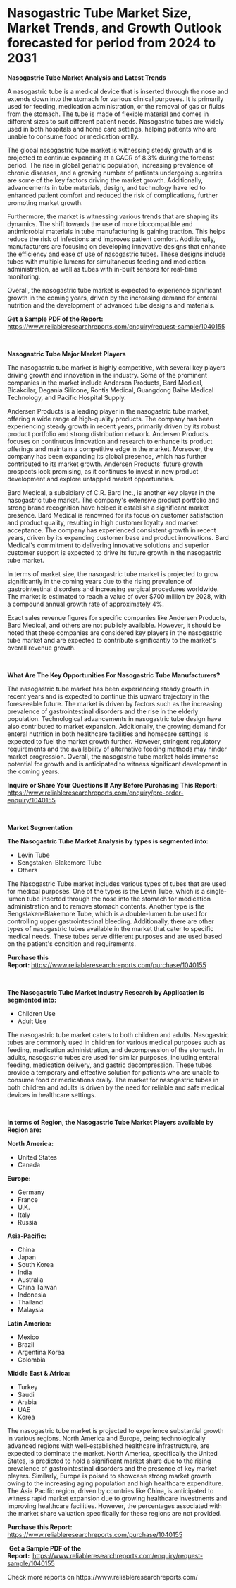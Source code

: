 <p><h1>Nasogastric Tube Market Size, Market Trends, and Growth Outlook forecasted for period from 2024 to 2031</h1></p><p><strong>Nasogastric Tube Market Analysis and Latest Trends</strong></p>
<p><p>A nasogastric tube is a medical device that is inserted through the nose and extends down into the stomach for various clinical purposes. It is primarily used for feeding, medication administration, or the removal of gas or fluids from the stomach. The tube is made of flexible material and comes in different sizes to suit different patient needs. Nasogastric tubes are widely used in both hospitals and home care settings, helping patients who are unable to consume food or medication orally.</p><p>The global nasogastric tube market is witnessing steady growth and is projected to continue expanding at a CAGR of 8.3% during the forecast period. The rise in global geriatric population, increasing prevalence of chronic diseases, and a growing number of patients undergoing surgeries are some of the key factors driving the market growth. Additionally, advancements in tube materials, design, and technology have led to enhanced patient comfort and reduced the risk of complications, further promoting market growth.</p><p>Furthermore, the market is witnessing various trends that are shaping its dynamics. The shift towards the use of more biocompatible and antimicrobial materials in tube manufacturing is gaining traction. This helps reduce the risk of infections and improves patient comfort. Additionally, manufacturers are focusing on developing innovative designs that enhance the efficiency and ease of use of nasogastric tubes. These designs include tubes with multiple lumens for simultaneous feeding and medication administration, as well as tubes with in-built sensors for real-time monitoring.</p><p>Overall, the nasogastric tube market is expected to experience significant growth in the coming years, driven by the increasing demand for enteral nutrition and the development of advanced tube designs and materials.</p></p>
<p><strong>Get a Sample PDF of the Report:&nbsp;</strong> <a href="https://www.reliableresearchreports.com/enquiry/request-sample/1040155">https://www.reliableresearchreports.com/enquiry/request-sample/1040155</a></p>
<p>&nbsp;</p>
<p><strong>Nasogastric Tube Major Market Players</strong></p>
<p><p>The nasogastric tube market is highly competitive, with several key players driving growth and innovation in the industry. Some of the prominent companies in the market include Andersen Products, Bard Medical, Bicakcilar, Degania Silicone, Rontis Medical, Guangdong Baihe Medical Technology, and Pacific Hospital Supply.</p><p>Andersen Products is a leading player in the nasogastric tube market, offering a wide range of high-quality products. The company has been experiencing steady growth in recent years, primarily driven by its robust product portfolio and strong distribution network. Andersen Products focuses on continuous innovation and research to enhance its product offerings and maintain a competitive edge in the market. Moreover, the company has been expanding its global presence, which has further contributed to its market growth. Andersen Products' future growth prospects look promising, as it continues to invest in new product development and explore untapped market opportunities.</p><p>Bard Medical, a subsidiary of C.R. Bard Inc., is another key player in the nasogastric tube market. The company's extensive product portfolio and strong brand recognition have helped it establish a significant market presence. Bard Medical is renowned for its focus on customer satisfaction and product quality, resulting in high customer loyalty and market acceptance. The company has experienced consistent growth in recent years, driven by its expanding customer base and product innovations. Bard Medical's commitment to delivering innovative solutions and superior customer support is expected to drive its future growth in the nasogastric tube market.</p><p>In terms of market size, the nasogastric tube market is projected to grow significantly in the coming years due to the rising prevalence of gastrointestinal disorders and increasing surgical procedures worldwide. The market is estimated to reach a value of over $700 million by 2028, with a compound annual growth rate of approximately 4%.</p><p>Exact sales revenue figures for specific companies like Andersen Products, Bard Medical, and others are not publicly available. However, it should be noted that these companies are considered key players in the nasogastric tube market and are expected to contribute significantly to the market's overall revenue growth.</p></p>
<p>&nbsp;</p>
<p><strong>What Are The Key Opportunities For Nasogastric Tube Manufacturers?</strong></p>
<p><p>The nasogastric tube market has been experiencing steady growth in recent years and is expected to continue this upward trajectory in the foreseeable future. The market is driven by factors such as the increasing prevalence of gastrointestinal disorders and the rise in the elderly population. Technological advancements in nasogastric tube design have also contributed to market expansion. Additionally, the growing demand for enteral nutrition in both healthcare facilities and homecare settings is expected to fuel the market growth further. However, stringent regulatory requirements and the availability of alternative feeding methods may hinder market progression. Overall, the nasogastric tube market holds immense potential for growth and is anticipated to witness significant development in the coming years.</p></p>
<p><strong>Inquire or Share Your Questions If Any Before Purchasing This Report:</strong> <a href="https://www.reliableresearchreports.com/enquiry/pre-order-enquiry/1040155">https://www.reliableresearchreports.com/enquiry/pre-order-enquiry/1040155</a></p>
<p>&nbsp;</p>
<p><strong>Market Segmentation</strong></p>
<p><strong>The Nasogastric Tube Market Analysis by types is segmented into:</strong></p>
<p><ul><li>Levin Tube</li><li>Sengstaken-Blakemore Tube</li><li>Others</li></ul></p>
<p><p>The Nasogastric Tube market includes various types of tubes that are used for medical purposes. One of the types is the Levin Tube, which is a single-lumen tube inserted through the nose into the stomach for medication administration and to remove stomach contents. Another type is the Sengstaken-Blakemore Tube, which is a double-lumen tube used for controlling upper gastrointestinal bleeding. Additionally, there are other types of nasogastric tubes available in the market that cater to specific medical needs. These tubes serve different purposes and are used based on the patient's condition and requirements.</p></p>
<p><strong>Purchase this Report:&nbsp;</strong><a href="https://www.reliableresearchreports.com/purchase/1040155">https://www.reliableresearchreports.com/purchase/1040155</a></p>
<p>&nbsp;</p>
<p><strong>The Nasogastric Tube Market Industry Research by Application is segmented into:</strong></p>
<p><ul><li>Children Use</li><li>Adult Use</li></ul></p>
<p><p>The nasogastric tube market caters to both children and adults. Nasogastric tubes are commonly used in children for various medical purposes such as feeding, medication administration, and decompression of the stomach. In adults, nasogastric tubes are used for similar purposes, including enteral feeding, medication delivery, and gastric decompression. These tubes provide a temporary and effective solution for patients who are unable to consume food or medications orally. The market for nasogastric tubes in both children and adults is driven by the need for reliable and safe medical devices in healthcare settings.</p></p>
<p>&nbsp;</p>
<p><strong>In terms of Region, the Nasogastric Tube Market Players available by Region are:</strong></p>
<p>
    <p> <strong> North America: </strong>
        <ul>
            <li>United States</li>
            <li>Canada</li>
        </ul>
        </p> 
    <p> <strong> Europe: </strong>
        <ul>
            <li>Germany</li>
            <li>France</li>
            <li>U.K.</li>
            <li>Italy</li>
            <li>Russia</li>
        </ul>
        </p> 
    <p> <strong> Asia-Pacific: </strong>
        <ul>
            <li>China</li>
            <li>Japan</li>
            <li>South Korea</li>
            <li>India</li>
            <li>Australia</li>
            <li>China Taiwan</li>
            <li>Indonesia</li>
            <li>Thailand</li>
            <li>Malaysia</li>
        </ul>
        </p> 
    <p> <strong> Latin America: </strong>
        <ul>
            <li>Mexico</li>
            <li>Brazil</li>
            <li>Argentina Korea</li>
            <li>Colombia</li>
        </ul>
        </p> 
    <p> <strong> Middle East & Africa: </strong>
        <ul>
            <li>Turkey</li>
            <li>Saudi</li>
            <li>Arabia</li>
            <li>UAE</li>
            <li>Korea</li>
        </ul>
    </p>
    </p>
<p><p>The nasogastric tube market is projected to experience substantial growth in various regions. North America and Europe, being technologically advanced regions with well-established healthcare infrastructure, are expected to dominate the market. North America, specifically the United States, is predicted to hold a significant market share due to the rising prevalence of gastrointestinal disorders and the presence of key market players. Similarly, Europe is poised to showcase strong market growth owing to the increasing aging population and high healthcare expenditure. The Asia Pacific region, driven by countries like China, is anticipated to witness rapid market expansion due to growing healthcare investments and improving healthcare facilities. However, the percentages associated with the market share valuation specifically for these regions are not provided.</p></p>
<p><strong>Purchase this Report: </strong><a href="https://www.reliableresearchreports.com/purchase/1040155">https://www.reliableresearchreports.com/purchase/1040155</a></p>
<p>&nbsp;<strong>Get a Sample PDF of the Report:&nbsp;&nbsp;</strong><a href="https://www.reliableresearchreports.com/enquiry/request-sample/1040155">https://www.reliableresearchreports.com/enquiry/request-sample/1040155</a></p>
<p><strong></strong></p>
<p>Check more reports on https://www.reliableresearchreports.com/</p>